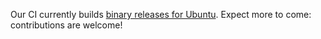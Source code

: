 Our CI currently builds [binary releases for Ubuntu](https://github.com/emacs-ng/emacs-ng/releases). Expect more to come: contributions are welcome!
